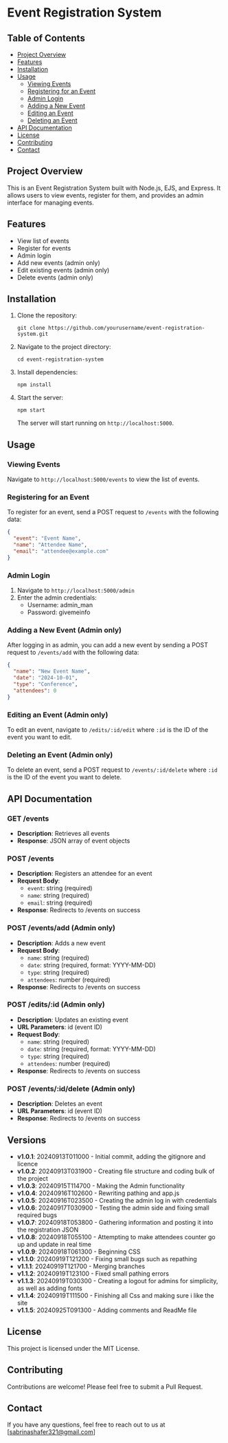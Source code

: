 # Event Registration System

## Table of Contents
- [Project Overview](#project-overview)
- [Features](#features)
- [Installation](#installation)
- [Usage](#usage)
  - [Viewing Events](#viewing-events)
  - [Registering for an Event](#registering-for-an-event)
  - [Admin Login](#admin-login)
  - [Adding a New Event](#adding-a-new-event-admin-only)
  - [Editing an Event](#editing-an-event-admin-only)
  - [Deleting an Event](#deleting-an-event-admin-only)
- [API Documentation](#api-documentation)
- [License](#license)
- [Contributing](#contributing)
- [Contact](#contact)

## Project Overview

This is an Event Registration System built with Node.js, EJS, and Express. It allows users to view events, register for them, and provides an admin interface for managing events. 

## Features

- View list of events
- Register for events
- Admin login
- Add new events (admin only)
- Edit existing events (admin only)
- Delete events (admin only)

## Installation

1. Clone the repository:
   ```
   git clone https://github.com/yourusername/event-registration-system.git
   ```
2. Navigate to the project directory:
   ```
   cd event-registration-system
   ```
3. Install dependencies:
   ```
   npm install
   ```
4. Start the server:
   ```
   npm start
   ```
   The server will start running on `http://localhost:5000`.

## Usage

### Viewing Events

Navigate to `http://localhost:5000/events` to view the list of events.

### Registering for an Event

To register for an event, send a POST request to `/events` with the following data:

```json
{
  "event": "Event Name",
  "name": "Attendee Name",
  "email": "attendee@example.com"
}
```

### Admin Login

1. Navigate to `http://localhost:5000/admin`
2. Enter the admin credentials:
   - Username: admin_man
   - Password: givemeinfo

### Adding a New Event (Admin only)

After logging in as admin, you can add a new event by sending a POST request to `/events/add` with the following data:

```json
{
  "name": "New Event Name",
  "date": "2024-10-01",
  "type": "Conference",
  "attendees": 0
}
```

### Editing an Event (Admin only)

To edit an event, navigate to `/edits/:id/edit` where `:id` is the ID of the event you want to edit.

### Deleting an Event (Admin only)

To delete an event, send a POST request to `/events/:id/delete` where `:id` is the ID of the event you want to delete.

## API Documentation

### GET /events
- **Description**: Retrieves all events
- **Response**: JSON array of event objects

### POST /events
- **Description**: Registers an attendee for an event
- **Request Body**:
  - `event`: string (required)
  - `name`: string (required)
  - `email`: string (required)
- **Response**: Redirects to /events on success

### POST /events/add (Admin only)
- **Description**: Adds a new event
- **Request Body**:
  - `name`: string (required)
  - `date`: string (required, format: YYYY-MM-DD)
  - `type`: string (required)
  - `attendees`: number (required)
- **Response**: Redirects to /events on success

### POST /edits/:id (Admin only)
- **Description**: Updates an existing event
- **URL Parameters**: id (event ID)
- **Request Body**:
  - `name`: string (required)
  - `date`: string (required, format: YYYY-MM-DD)
  - `type`: string (required)
  - `attendees`: number (required)
- **Response**: Redirects to /events on success

### POST /events/:id/delete (Admin only)
- **Description**: Deletes an event
- **URL Parameters**: id (event ID)
- **Response**: Redirects to /events on success

## Versions

- **v1.0.1**: 20240913T011000 - Initial commit, adding the gitignore and licence
- **v1.0.2**: 20240913T031900 - Creating file structure and coding bulk of the project
- **v1.0.3**: 20240915T114700 - Making the Admin functionality 
- **v1.0.4**: 20240916T102600 - Rewriting pathing and app.js
- **v1.0.5**: 20240916T023500 - Creating the admin log in with credentials 
- **v1.0.6**: 20240917T030900 - Testing the admin side and fixing small required bugs
- **v1.0.7**: 20240918T053800 - Gathering information and posting it into the registration JSON
- **v1.0.8**: 20240918T055100 - Attempting to make attendees counter go up and update in real time
- **v1.0.9**: 20240918T061300 - Beginning CSS
- **v1.1.0**: 20240919T121200 - Fixing small bugs such as repathing
- **v1.1.1**: 20240919T121700 - Merging branches
- **v1.1.2**: 20240919T123100 - Fixed small pathing errors
- **v1.1.3**: 20240919T030300 - Creating a logout for admins for simplicity, as well as adding fonts
- **v1.1.4**: 20240919T111500 - Finishing all Css and making sure i like the site
- **v1.1.5**: 20240925T091300 - Adding comments and ReadMe file


## License

This project is licensed under the MIT License.

## Contributing

Contributions are welcome! Please feel free to submit a Pull Request.

## Contact

If you have any questions, feel free to reach out to us at [sabrinashafer321@gmail.com]